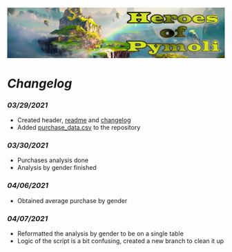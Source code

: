![Heroes Of Pymoli](Resources/header.png)

# ***Changelog***

### *03/29/2021*
- Created header, [readme](/readme.md) and [changelog](changelog.md)
- Added [purchase_data.csv](/Resources/purchase_data.csv) to the repository

### *03/30/2021*
- Purchases analysis done
- Analysis by gender finished

### *04/06/2021*
- Obtained average purchase by gender

### *04/07/2021*
- Reformatted the analysis by gender to be on a single table
- Logic of the script is a bit confusing, created a new branch to clean it up